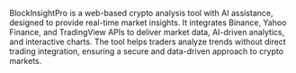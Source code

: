 BlockInsightPro is a web-based crypto analysis tool with AI assistance, designed to provide real-time market insights. It integrates Binance, Yahoo Finance, and TradingView APIs to deliver market data, AI-driven analytics, and interactive charts. The tool helps traders analyze trends without direct trading integration, ensuring a secure and data-driven approach to crypto markets.
